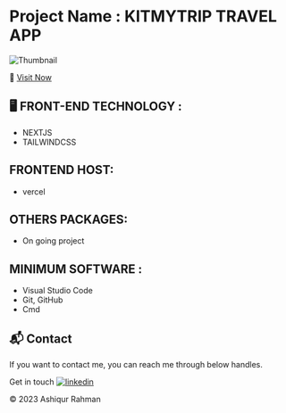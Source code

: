 # Project Name : KITMYTRIP TRAVEL APP

![Thumbnail](https://i.postimg.cc/XvmDsqhM/Cover.png)

🚀 [Visit Now](https://kitmytrip.vercel.app/)

## 🖥️ FRONT-END TECHNOLOGY :

- NEXTJS
- TAILWINDCSS

## FRONTEND HOST:

- vercel

## OTHERS PACKAGES:

- On going project

## MINIMUM SOFTWARE :

- Visual Studio Code
- Git, GitHub
- Cmd

<h2>📬 Contact</h2>

If you want to contact me, you can reach me through below handles.

Get in touch [![linkedin](https://img.shields.io/badge/LinkedIn-0077B5?style=for-the-badge&logo=linkedin&logoColor=white)](https://www.linkedin.com/in/muhammadashiqurrahman/)

© 2023 Ashiqur Rahman
